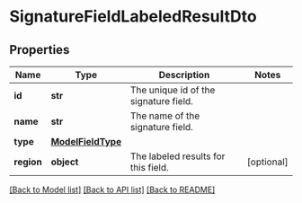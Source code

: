 # SignatureFieldLabeledResultDto


## Properties
Name | Type | Description | Notes
------------ | ------------- | ------------- | -------------
**id** | **str** | The unique id of the signature field. | 
**name** | **str** | The name of the signature field. | 
**type** | [**ModelFieldType**](ModelFieldType.md) |  | 
**region** | **object** | The labeled results for this field. | [optional] 

[[Back to Model list]](../README.md#documentation-for-models) [[Back to API list]](../README.md#documentation-for-api-endpoints) [[Back to README]](../README.md)


